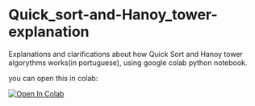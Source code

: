 # Quick_sort-and-Hanoy_tower-explanation

Explanations and clarifications about how Quick Sort and Hanoy tower algorythms works(in portuguese), using google colab python notebook.

you can open this in colab: 

[![Open In Colab](https://colab.research.google.com/assets/colab-badge.svg)](https://colab.research.google.com/github/marcosdelgado0408/Quick_sort-and-Hanoy_tower-explanation/blob/master/Quicksort_&_hanoi_tower.ipynb)
